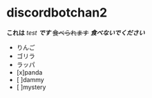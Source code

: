 # discordbotchan2
**これは**
_test_
**_です_**
~~食べられます~~
***食べないでください***
- りんご
- ゴリラ
- ラッパ
- [x]panda
- [ ]dammy
- [ ]mystery
